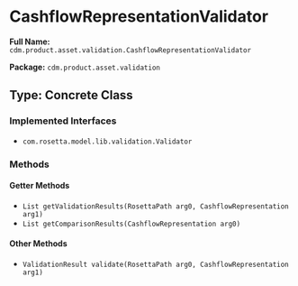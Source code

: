 # CashflowRepresentationValidator

**Full Name:** `cdm.product.asset.validation.CashflowRepresentationValidator`

**Package:** `cdm.product.asset.validation`

## Type: Concrete Class

### Implemented Interfaces

- `com.rosetta.model.lib.validation.Validator`

### Methods

#### Getter Methods

- `List getValidationResults(RosettaPath arg0, CashflowRepresentation arg1)`
- `List getComparisonResults(CashflowRepresentation arg0)`

#### Other Methods

- `ValidationResult validate(RosettaPath arg0, CashflowRepresentation arg1)`

